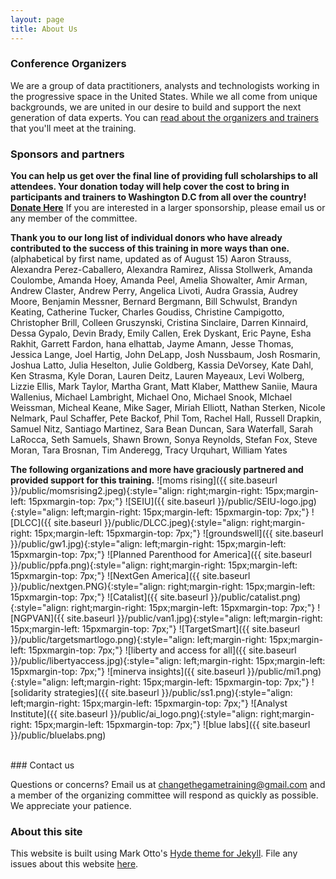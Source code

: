 ```yaml
---
layout: page
title: About Us 
---
```


### Conference Organizers

We are a group of data practitioners, analysts and technologists working in the progressive space in the United States. While we all come from unique backgrounds, we are united in our desire to build and support the next generation of data experts. 
You can [read about the organizers and trainers](http://changethegame.io/trainers/) that you'll meet at the training. 

### Sponsors and partners
**You can help us get over the final line of providing full scholarships to all attendees. Your donation today will help cover the cost to bring in participants and trainers to Washington D.C from all over the country! [Donate Here](https://action.momsrising.org/donate/change_the_game/)** If you are interested in a larger sponsorship, please email us or any member of the committee.

**Thank you to our long list of individual donors who have already contributed to the success of this training in more ways than one.** (alphabetical by first name, updated as of August 15)
Aaron Strauss, Alexandra Perez-Caballero, Alexandra Ramirez, Alissa Stollwerk, Amanda Coulombe, Amanda Hoey, Amanda Peel, Amelia Showalter, Amir Arman, Andrew Claster, Andrew Perry, Angelica Livoti, Audra Grassia, Audrey Moore, Benjamin Messner, Bernard Bergmann, Bill Schwulst, Brandyn Keating, Catherine Tucker, Charles Goudiss, Christine Campigotto, Christopher Brill, Colleen Gruszynski, Cristina Sinclaire, Darren Kinnaird, Dessa Gypalo, Devin Brady, Emily Callen, Erek Dyskant, Eric Payne, Esha Rakhit, Garrett Fardon, hana elhattab, Jayme Amann, Jesse Thomas, Jessica Lange, Joel Hartig, John DeLapp, Josh Nussbaum, Josh Rosmarin, Joshua Latto, Julia Heselton, Julie Goldberg, Kassia DeVorsey, Kate Dahl, Ken Strasma, Kyle Doran, Lauren Deitz, Lauren Mayeaux, Levi Wolberg, Lizzie Ellis, Mark Taylor, Martha Grant, Matt Klaber, Matthew Saniie, Maura Wallenius, Michael Lambright, Michael Ono, Michael Snook, MIchael Weissman, Micheal Keane, Mike Sager, Miriah Elliott, Nathan Sterken, Nicole Nelmark, Paul Schaffer, Pete Backof, Phil Tom, Rachel Hall, Russell Drapkin, Samuel Nitz, Santiago Martinez, Sara Bean Duncan, Sara Waterfall, Sarah LaRocca, Seth Samuels, Shawn Brown, Sonya Reynolds, Stefan Fox, Steve Moran, Tara Brosnan, Tim Anderegg, Tracy Urquhart, William Yates


**The following organizations and more have graciously partnered and provided support for this training.** 
![moms rising]({{ site.baseurl }}/public/momsrising2.jpeg){:style="align: right;margin-right: 15px;margin-left: 15pxmargin-top: 7px;"}
![SEIU]({{ site.baseurl }}/public/SEIU-logo.jpg){:style="align: left;margin-right: 15px;margin-left: 15pxmargin-top: 7px;"}
![DLCC]({{ site.baseurl }}/public/DLCC.jpeg){:style="align: right;margin-right: 15px;margin-left: 15pxmargin-top: 7px;"}
![groundswell]({{ site.baseurl }}/public/gw1.jpg){:style="align: left;margin-right: 15px;margin-left: 15pxmargin-top: 7px;"}
![Planned Parenthood for America]({{ site.baseurl }}/public/ppfa.png){:style="align: right;margin-right: 15px;margin-left: 15pxmargin-top: 7px;"}
![NextGen America]({{ site.baseurl }}/public/nextgen.PNG){:style="align: right;margin-right: 15px;margin-left: 15pxmargin-top: 7px;"}
![Catalist]({{ site.baseurl }}/public/catalist.png){:style="align: right;margin-right: 15px;margin-left: 15pxmargin-top: 7px;"}
![NGPVAN]({{ site.baseurl }}/public/van1.jpg){:style="align: left;margin-right: 15px;margin-left: 15pxmargin-top: 7px;"}
![TargetSmart]({{ site.baseurl }}/public/targetsmartlogo.png){:style="align: left;margin-right: 15px;margin-left: 15pxmargin-top: 7px;"}
![liberty and access for all]({{ site.baseurl }}/public/libertyaccess.jpg){:style="align: left;margin-right: 15px;margin-left: 15pxmargin-top: 7px;"}
![minerva insights]({{ site.baseurl }}/public/mi1.png){:style="align: left;margin-right: 15px;margin-left: 15pxmargin-top: 7px;"}
![solidarity strategies]({{ site.baseurl }}/public/ss1.png){:style="align: left;margin-right: 15px;margin-left: 15pxmargin-top: 7px;"}
![Analyst Institute]({{ site.baseurl }}/public/ai_logo.png){:style="align: right;margin-right: 15px;margin-left: 15pxmargin-top: 7px;"}
![blue labs]({{ site.baseurl }}/public/bluelabs.png)<style type="text/css">
.image-left {
  display: block;
  margin-left: auto;
  margin-right: auto;
  float: right;
}
</style>

<br>
### Contact us

Questions or concerns? Email us at changethegametraining@gmail.com and a member of the organizing committee will respond as quickly as possible. We appreciate your patience.

### About this site

This website is built using Mark Otto's [Hyde theme for Jekyll](https://github.com/poole/hyde). File any issues about this website [here](https://github.com/anniejw6/datatraining_site).
